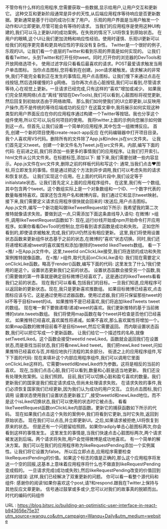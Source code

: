 不管你有什么样的应用程序,您需要获取一些数据,显示给用户,让用户交互和更新它。 
 这种交互和更新阶段通常是异步的天性,从后端应用程序等待响应是否更新数据。更新通常是基于行动的成功引发了用户。 
 乐观的用户界面是当用户触发一个动作和UI立即更新,尽管可能会有等待的请求。 
 当我们的应用程序是使用这种UI构建的,我们可以马上更新UI的成功案例。在失败的情况下,UI将恢复到原始状态。 
 在用户的眼睛,这个UI让我们更加流畅和响应性经验。使用时谨慎、乐观UI更新可以给我们的程序更完善和更具响应性的字段没有复杂性。 
 Twitter是一个很好的例子,乐观的UI。让我们看一个底层的Twitter和看到乐观的界面是如何实现的。 
 让我们看看Twitter。头到Twitter和打开任何tweet。同时,打开你的浏览器的DevTools和开放网络选项卡。 
 使用过滤字段只看看后最喜欢的请求。POST最爱请求触发当用户单击图标。 
 当你点击图标,您将看到在创建。json请求被触发。请求解决的非常快,我们不能完全看到正在发生的事情后,用户点击图标。让我们慢下来通过点击在线按钮,然后选择缓慢的3 g网络。 
 当你再次点击心脏按钮,我们可以看到,尽管请求等待,心在视觉上更新。一旦请求已经完成,只有这样的“喜欢”增加或减少。 
 如果我们完全禁用网络(点击“离线”按钮在DevTools),我们可以看到,心脏图标将视觉更新,然后回复到初始状态由于网络故障。 
 那么我们如何使我们的UI立即更新,以反映用户操作,而不是传统的等待后端成功的反应? 
 在这篇文章中,我将展示如何实现这种类型的用户界面反应在你的应用程序通过构建一个Twitter等按钮。我也分享这个组件使用,所以它可以,玩任何项目的使用。 
 我将twitter上面的示例向您展示如何做到这一点。但首先,让我们设置一个简单的应用程序,其中包含一组微博反应。 
 首先,创建一个新的项目使用create-react-app反应 
 在代码编辑器中打开项目目录。我个人喜欢用VS代码。删除所有的文件除了App.js和index.js在src文件夹。 
 让我们首先定义tweet。创建一个新文件名为Tweet.js在src文件夹。内部,编写下面的代码: 
 在前进之前,我们将添加一些更多的事情我们的应用程序。让我们打开索引。html文件从公共文件夹。在标题标签,添加以下: 
 接下来,我们需要创建一些内容显示。App.js文件在src文件夹,删除之前的样板代码和写这个: 
 通常,当我们点击❤️图标,将立即发生的事情。但是通过把这个方法到异步调用,我们可以考虑失败的请求和恢复状态。 
 让我们实现这个应用。在上面的代码片段中,我们设定等于initialstate状态。让我们首先定义上面的应用程序组件。 
 在这里,我们有一个数组,其中包含两个tweet。这个数组实际上是一个对象数组和一个ID、一个数字代表的数量每推特喜欢。国家还包含用户名和微博内容。我们通过它和显示tweet映射。 
 接下来,我们需要定义请求应用程序很快就会回来的 
 l发送后,用户点击图标。App.js文件,编写一个新功能叫做likeTweetRequest如下所示: 
 我希望我的第二次推特就像请求失败。要做到这一点,只需添加下面这条直线导入语句: 
 在微博/ >组件,调用likeTweetRequest函数如下: 
 现在,运行纱线开始或npm开始命令打开应用程序。如果你看看DevTool的控制台,您将看到请求函数是成功和失败。 
 正如您所看到的,即使请求被触发,完成,我们的UI仍然没有相应更新。 
 这里,我们将使用设置状态函数来更新组件状态基于之前的状态,在微博的“喜欢”状态切换。同时,我们还将递增和递减tweet的喜欢属性和添加/删除的tweetId likedTweets数组。 
 看一下<推/ >在App.js文件中。这里,tweetId onClickLike接受,我们将连锁的成功和失败案例推特就像函数。 
 在<推/ >组件,取代先前onClickLike语句: 
 我们现在需要定义onClickLike函数。略高于render()函数,编写下面的代码: 
 这里发生了什么?我们使用的是这个。设置状态更新我们之前的状态。 
 设置状态函数会接受另一个函数,我们需要做的第一件事就是确定目标微博已经喜欢了。这是通过的likedTweets看看我们之前的状态。 
 现在我们可以看看,包括我们的目标。一旦我们知道,应用程序可以返回新的更新状态。现在,我只是更新喜欢推数组。 
 如果目标微博已经喜欢,点击图标应该与它。这是通过使用过滤器函数。使用过滤器,我们将只保留那些tweet的id不等于目标tweet的id。 
 如果推特不是已经喜欢,我们将追加likedTweets tweet的数组。 
 现在唯一剩下要做递增/递减tweet的喜欢。我们更新推特的基于当前微博的state.tweets数组。 
 我们将使用map函数在每个tweet并检查是否他们已经喜欢。 
 如果推特已经喜欢,喜欢属性将递减。如果不喜欢,那么喜欢属性将增加一个。 
 如果map函数的微博目前看不是目标tweet,然后它需要返回。 
 而内联设置状态函数,我们可以把它写成一个更新函数。 
 让我们给它一个描述性的名称,就像setTweetLiked。这个函数会接受tweetId newLiked。函数就会返回我们在设置状态,而是查找当前状态,我们将看newLiked tweet。 
 我们把newLiked tweet,问如果推特已经喜欢与否,并相应地执行流程的其余部分。 
 街道之上的应用程序组件,写下下面的代码: 
 现在来填补这个内部应用程序组件,我们可以调用它里面onClickLike这样的。它需要tweetId和newLiked作为参数。这将是相反的当前的喜欢。 
 现在,当我们点击心脏,我们可以看到,数量和心脏是适当地更新。 
 我们还没有处理失败案例。让我们照顾。 
 目前,我们可以切换心脏和盈亏喜欢的数量。我们更新我们的国家是我们假定请求成功,但尚未处理请求失败。 
 在请求失败的事件,我们必须恢复国家我们已经更新,因为我们认为成功的用户交互。 
 立刻点击图标,我们调用 
 设置状态使用我们设置状态更新器工厂,接受tweetId和newLiked地位。而不是这个isLiked切换状态,我们可以使用的状态时它被点击。 
 看看likeTweetRequest函数onClickLike内部函数。更新它的捕获函数如下所示的代码。 
 现在如果我们点击这个失败的案例中,我们将看到它更新,当时它失败,返回到原始状态。 
 现在我们可以点击,并立即更新UI。之后,如果请求被拒绝,UI将恢复到原来的状态。 
 但是还有一个问题留给照顾。如果你radiply单击心脏图标两次,你会看到这样的事情发生。 
 这里发生的事情是,当我们快速点击心脏图标两次,两个请求被发送到后端。两个请求将失败,用户会觉得微博是成功地喜欢。 
 有一个简单的解决方案。我们可以在我们的应用程序称为likeRequestPending添加一个实例属性。让我们将它设置为false。 
 所以后立即点击,应用程序需要检查likeRequestPending的价值。如果这个标志的值是正确的,那么这个应用程序将发送一个空的回报,这基本上意味着应用程序将什么也不做直到likeRequestPending变成假的。 
 一旦请求完成(成功或失败),然后likeRequestPending改变的价值回到这样的错误: 
 这样,我们已经解决了双重更新的问题。 
 你可以看一看整个源代码和组件: 
 感谢你的阅读!如果你喜欢这个post,请?和respond.跟我在Twitter上保持与其他反应文章更新。 
 信号通过鼓掌或多或少,您可以对我们的故事真的脱颖而出。 
 时代的编码代码组件 
  
   
  URL : https://blog.bitsrc.io/building-an-optimistic-user-interface-in-react-b943656e75e3?utm_source=wanqu.co&utm_campaign=Wanqu+Daily&utm_medium=website